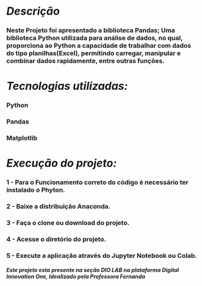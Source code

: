 # *Descrição* 
### Neste Projeto foi apresentado a biblioteca Pandas; Uma biblioteca Python utilizada para análise de dados, no qual, proporciona ao Python a capacidade de trabalhar com dados do tipo planilhas(Excel), permitindo carregar, manipular e combinar dados rapidamente, entre outras funções. 


# *Tecnologias utilizadas:*
### Python
### Pandas
### Matplotlib

# *Execução do projeto:*
### 1 - Para o Funcionamento correto do código é necessário ter instalado o Phyton.
### 2 - Baixe a distribuição Anaconda.
### 3 - Faça o clone ou download do projeto.
### 4 - Acesse o diretório do projeto.
### 5 - Execute a aplicação através do Jupyter Notebook ou Colab.


##### *Este projeto esta presente na seção DIO LAB na plataforma Digital Innovation One, Idealizado pela Professora Fernanda* 